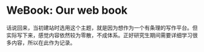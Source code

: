 # WeBook: Our web book

话说回来，当初建站时选用这个主题，就是因为想作为一个有条理的写作平台。但实际写下来，感觉内容依然较为零散，不成体系。正好研究生期间需要详细学习很多内容，所以在此作为记录。
